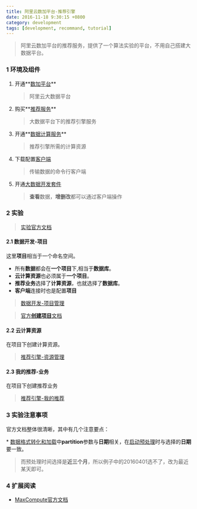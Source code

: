```yaml
---
title: 阿里云数加平台-推荐引擎
date: 2016-11-18 9:30:15 +0800
category: development
tags: [development, recommand, tutorial]
---
```


> 阿里云数加平台的推荐服务，提供了一个算法实验的平台，不用自己搭建大数据平台。

### 1 环境及组件


1. 开通**[数加平台](https://data.aliyun.com/console)**

	> 阿里云大数据平台

2. 购买**[推荐服务](https://data.aliyun.com/buy/re)**

	> 大数据平台下的推荐引擎服务

3. 开通**[数据计算服务](https://data.aliyun.com/console/data)**

	> 推荐引擎所需的计算资源

4. 下载配置[客户端](https://help.aliyun.com/document_detail/27971.html)

	> 传输数据的命令行客户端

5. 开通[大数据开发套件](https://ide.shuju.aliyun.com/?Lang=zh_CN)

	> **查看**数据，**增删改**都可以通过客户端操作

### 2 实验

> [实验官方文档](https://help.aliyun.com/document_detail/32458.html)

#### 2.1 数据开发-项目

这里**项目**相当于一个命名空间。

* 所有**数据**都会在**一个项目**下,相当于**数据库**。
* **云计算资源**也必须属于**一个项目**。
* **推荐业务**选择了**计算资源**，也就选择了**数据库**。
* **客户端**连接时也是配置**项目**

> [数据开发-项目管理](https://data.aliyun.com/console/data)

> [官方**创建项目**文档](https://help.aliyun.com/document_detail/27815.html)

#### 2.2 云计算资源

在项目下创建计算资源。

> [推荐引擎-资源管理](https://dtboost.shuju.aliyun.com/re#/storage)

#### 2.3 我的推荐-业务

在项目下创建推荐业务

> [推荐引擎-我的推荐](https://dtboost.shuju.aliyun.com/re#/myre)

### 3 实验注意事项

官方文档整体很清晰，其中有几个注意要点：

\* [数据格式转化和加载](https://help.aliyun.com/document_detail/32462.html#h2-4-)中**partition**参数与**日期**相关，在[启动预处理](https://help.aliyun.com/document_detail/32465.html#h2-1-)时与选择的**日期**要一致。

> 而预处理时间选择是**近三个月**，所以例子中的20160401选不了，改为最近某天即可。

### 4 扩展阅读

* [MaxCompute官方文档](https://help.aliyun.com/document_detail/27800.html)
